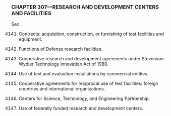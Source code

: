 ### **CHAPTER 307—RESEARCH AND DEVELOPMENT CENTERS AND FACILITIES** ###

Sec.

4141. Contracts: acquisition, construction, or furnishing of test facilities and equipment.

4142. Functions of Defense research facilities.

4143. Cooperative research and development agreements under Stevenson-Wydler Technology Innovation Act of 1980.

4144. Use of test and evaluation installations by commercial entities.

4145. Cooperative agreements for reciprocal use of test facilities: foreign countries and international organizations.

4146. Centers for Science, Technology, and Engineering Partnership.

4147. Use of federally funded research and development centers.